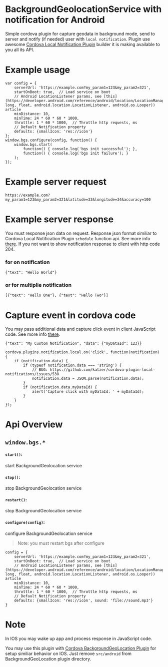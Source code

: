 # BackgroundGeolocationService with notification for Android

Simple cordova plugin for capture geodata in background mode, send to server and notify (if needed) user with `local notification`. Plugin use awesome [Cordova Local Notification Plugin](https://github.com/katzer/cordova-plugin-local-notifications) builder it is making available to you all its API.


# Example usage

    var config = {
        serverUrl: 'https://example.com?my_param1=123&my_param2=321',
        startOnBoot: true,  // Load service on boot
        // Android LocationListener params, see [this](https://developer.android.com/reference/android/location/LocationManager.html#requestLocationUpdates(java.lang.String, long, float, android.location.LocationListener, android.os.Looper)) article
        minDistance: 10,
        minTime: 24 * 60 * 60 * 1000,
        throttle: 1 * 60 * 1000,  // Throttle http requests, ms
        // Default Notification property
        defaults: {smallIcon: 'res://icon'}
    };
    window.bgs.configure(config, function() {
        window.bgs.start(
            function() { console.log('bgs init successful'); },
            function() { console.log('bgs init failure'); }
        );
    });


# Example server request

    https://example.com?my_param1=123&my_param2=321&latitude=33&longitude=34&accuracy=100


# Example server response

You must response json data on request. Response json format similiar to Cordova Local Notification Plugin `schedule` function api. See more info [there](https://github.com/katzer/cordova-plugin-local-notifications/wiki/04.-Scheduling). If you not want to show notification response to client with http code 204.

### for on notification

    {"text": "Hello World"}

### or for multiplie notification

    [{"text": "Hello One"}, {"text": "Hello Two"}]


# Capture event in cordova code

You may pass additional data and capture click event in client JavaScript code. See more info [there](https://github.com/katzer/cordova-plugin-local-notifications/wiki/09.-Events).

    {"text": "My Custom Notification", "data": {"myDataId": 123}}

    cordova.plugins.notification.local.on('click', function(notification) {
        if (notification.data) {
            if (typeof notification.data === 'string') {
                // BUG: https://github.com/katzer/cordova-plugin-local-notifications/issues/538
                notification.data = JSON.parse(notification.data);
            }
            if (notification.data.myDataId) {
                alert('Capture click with myDataId: ' + myDataId);
            }
        }
    });


# Api Overview

## `window.bgs.*`

#### `start()`:
start BackgroundGeolocation service

#### `stop()`:
stop BackgroundGeolocation service

#### `restart()`:
stop BackgroundGeolocation service

#### `configure(config)`:

configure BackgroundGeolocation service
> Note: you must restart bgs after configure

    config = {
        serverUrl: 'https://example.com?my_param1=123&my_param2=321',
        startOnBoot: true,  // Load service on boot
        // Android LocationListener params, see [this](https://developer.android.com/reference/android/location/LocationManager.html#requestLocationUpdates(java.lang.String, long, float, android.location.LocationListener, android.os.Looper)) article
        minDistance: 10,
        minTime: 24 * 60 * 60 * 1000,
        throttle: 1 * 60 * 1000,  // Throttle http requests, ms
        // Default Notification property
        defaults: {smallIcon: 'res://icon', sound: 'file://sound.mp3'}
    }


# Note

In IOS you may wake up app and process response in JavaScript code.

You may use this plugin with [Cordova BackgroundGeoLocation Plugin](https://github.com/christocracy/cordova-plugin-background-geolocation) for setup similiar behavior on IOS. Just remove `src/android` from BackgroundGeoLocation plugin directory.
